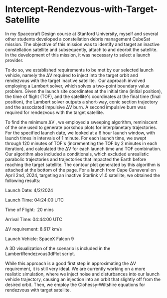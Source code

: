 # Intercept-Rendezvous-with-Target-Satellite

​In my Spacecraft Design course at Stanford University, myself and several other students developed a constellation debris management CubeSat mission. The objective of this mission was to identify and target an inactive constellation satellite and subsequently, attach to and deorbit the satellite. In the development of this mission, it was necessary to select a launch provider.

To do so, we established requirements to be met by our selected launch vehicle, namely the ​ΔV required to inject into the target orbit and rendezvous with the target inactive satellite.  Our approach involved employing a Lambert solver, which solves a two-point boundary value problem. Given the launch site coordinates at the initial time (initial position), the time of flight (TOF), and the satellite's coordinates at the final time (final position), the Lambert solver outputs a short-way, conic section trajectory and the associated impulsive ​ΔV burn. A second impulsive burn was required for rendezvous with the target satellite.

To find the minimum ​ΔV , we employed a sweeping algorithm, reminiscent of the one used to generate porkchop plots for interplanetary trajectories. For the specified launch date, we looked at a 6 hour launch window, with launch times in intervals of 1 minute. For each launch time, we swept through 120 minutes of TOF's (incrementing the TOF by 2 minutes in each iteration), and calculated the ​ΔV for each launch time and TOF combination. Our algorithm also included a conditionals, which excluded unrealistic parabolic trajectories and trajectories that impacted the Earth before reaching the target satellite. The contour plot generated by this algorithm is attached at the bottom of the page. For a launch from Cape Canaveral on April 2nd, 2024, targeting an inactive Starlink v1.0 satellite, we obtained the following results: 


Launch Date: 4/2/2024

Launch Time: 04:24:00 UTC

Time of Flight:  20 mins

Arrival Time: 04:44:00 UTC

ΔV requirement: 8.617 km/s

Launch Vehicle: SpaceX Falcon 9


A 3D visualization of the scenario is included in the LambertRendezvous3dPlot script. 

While this approach is a good first step in approximating the ΔV requirement, it is still very ideal. We are currently working on a more realistic simulation, where we inject noise and disturbances into our launch vehicle trajectory, causing an injection into an orbit that slightly off from the desired orbit. Then, we employ the Clohessy-Wiltshire equations for rendezvous with target satellite. 
